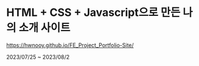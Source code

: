 # HTML + CSS + Javascript으로 만든 나의 소개 사이트 
https://hwnooy.github.io/FE_Project_Portfolio-Site/

2023/07/25 ~ 2023/08/2



